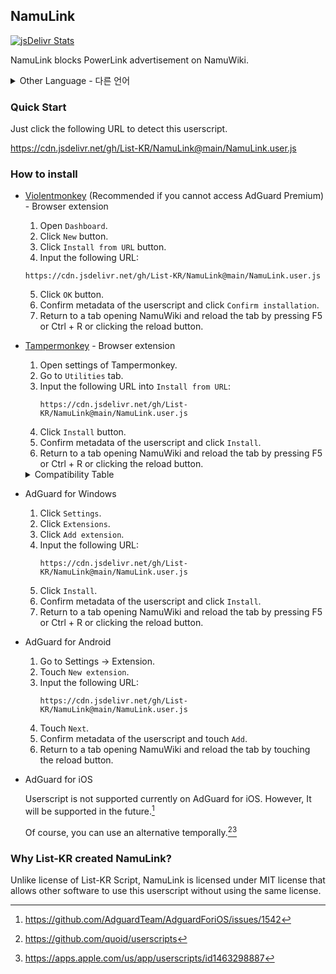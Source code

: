 ## NamuLink

[![jsDelivr Stats](https://data.jsdelivr.com/v1/package/gh/List-KR/List-KR/badge)](https://www.jsdelivr.com/package/gh/List-KR/List-KR)

NamuLink blocks PowerLink advertisement on NamuWiki.

<details>
<summary>Other Language - 다른 언어</summary>

한국어: https://github.com/List-KR/NamuLink/blob/main/README.ko.md

</details>

### Quick Start
Just click the following URL to detect this userscript.

https://cdn.jsdelivr.net/gh/List-KR/NamuLink@main/NamuLink.user.js

### How to install
- [Violentmonkey](https://addons.mozilla.org/en-US/firefox/addon/violentmonkey/) (Recommended if you cannot access AdGuard Premium) - Browser extension
    1. Open `Dashboard`.
    2. Click `New` button.
    3. Click `Install from URL` button.
    4. Input the following URL:
    ```
    https://cdn.jsdelivr.net/gh/List-KR/NamuLink@main/NamuLink.user.js
    ```
    5. Click `OK` button.
    6. Confirm metadata of the userscript and click `Confirm installation`.
    7. Return to a tab opening NamuWiki and reload the tab by pressing F5 or Ctrl + R or clicking the reload button.

- [Tampermonkey](https://addons.mozilla.org/en-US/firefox/addon/tampermonkey/) - Browser extension
    1. Open settings of Tampermonkey.
    2. Go to `Utilities` tab.
    3. Input the following URL into `Install from URL`:
        ```
        https://cdn.jsdelivr.net/gh/List-KR/NamuLink@main/NamuLink.user.js
        ```
    4. Click `Install` button.
    5. Confirm metadata of the userscript and click `Install`.
    6. Return to a tab opening NamuWiki and reload the tab by pressing F5 or Ctrl + R or clicking the reload button.

    <details>
    <summary>Compatibility Table</summary>

    Browser Extension | License | Status
    ----------------- | ------ | -------
    [Tampermonkey](https://www.tampermonkey.net/) | Proprietary (Donationware) | ✔
    [Greasemonkey](https://www.greasespot.net/) | MIT | ✘
    [Violentmonkey](https://violentmonkey.github.io/) | MIT | ✔

    </details>
    
- AdGuard for Windows
    1. Click `Settings`.
    2. Click `Extensions`.
    3. Click `Add extension`.
    4. Input the following URL:
        ```
        https://cdn.jsdelivr.net/gh/List-KR/NamuLink@main/NamuLink.user.js
        ```
    5. Click `Install`.
    6. Confirm metadata of the userscript and click `Install`.
    7. Return to a tab opening NamuWiki and reload the tab by pressing F5 or Ctrl + R or clicking the reload button.


- AdGuard for Android
    1. Go to Settings -> Extension.
    2. Touch `New extension`.
    3. Input the following URL:
        ```
        https://cdn.jsdelivr.net/gh/List-KR/NamuLink@main/NamuLink.user.js
        ```
    4. Touch `Next`.
    5. Confirm metadata of the userscript and touch `Add`.
    6. Return to a tab opening NamuWiki and reload the tab by touching the reload button.


 - AdGuard for iOS

    Userscript is not supported currently on AdGuard for iOS.
    However, It will be supported in the future.[^1]
    
    Of course, you can use an alternative temporally.[^2][^3]


[^1]: https://github.com/AdguardTeam/AdguardForiOS/issues/1542
[^2]: https://github.com/quoid/userscripts
[^3]: https://apps.apple.com/us/app/userscripts/id1463298887


### Why List-KR created NamuLink?
Unlike license of List-KR Script, NamuLink is licensed under MIT license that allows other software to use this userscript without using the same license.